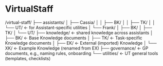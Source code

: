 # VirtualStaff


/virtual-staff/
├── assistants/
│   ├── Cassia/
│   │   ├── BK/
│   │   ├── TK/
│   │   └── UT/         ← for Assistant-specific utilities
│   └── Frank/
│       ├── BK/
│       ├── TK/
│       └── UT/
├── knowledge/           ← shared knowledge across assistants
│   ├── BK/             ← Base Knowledge documents
│   ├── TK/             ← Task-specific Knowledge documents
│   ├── EK/             ← External (imported) Knowledge
│   └── XK/             ← Example Knowledge (renamed from EX)
├── governance/         ← GP documents, e.g., naming rules, onboarding
└── utilities/          ← UT general tools (templates, checklists)
